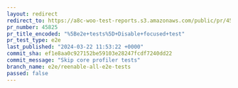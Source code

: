 ```yaml
---
layout: redirect
redirect_to: https://a8c-woo-test-reports.s3.amazonaws.com/public/pr/45825/e2e/index.html
pr_number: 45825
pr_title_encoded: "%5Be2e+tests%5D+Disable+focused+test"
pr_test_type: e2e
last_published: "2024-03-22 11:53:22 +0000"
commit_sha: ef1e8aa0c927152be59103e28247fcdf7240dd22
commit_message: "Skip core profiler tests"
branch_name: e2e/reenable-all-e2e-tests
passed: false
---
```


